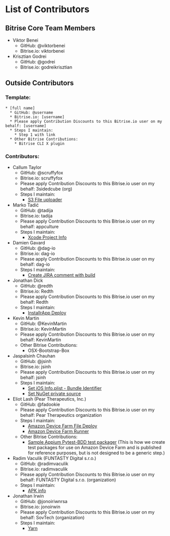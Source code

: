 # List of Contributors

## Bitrise Core Team Members

* Viktor Benei
  * GitHub: @viktorbenei
  * Bitrise.io: viktorbenei
* Krisztian Godrei
  * GitHub: @godrei
  * Bitrise.io: godreikrisztian

## Outside Contributors

### Template:

```
* [full name]
  * GitHub: @username
  * Bitrise.io: [username]
  * Please apply Contribution Discounts to this Bitrise.io user on my behalf: [username]
  * Steps I maintain:
    * Step 1 with link
  * Other Bitrise Contributions:
    * Bitrise CLI X plugin
```

### Contributors:

* Callum Taylor
  * GitHub: @scruffyfox
  * Bitrise.io: scruffyfox
  * Please apply Contribution Discounts to this Bitrise.io user on my behalf: 3sidedcube (org)
  * Steps I maintain:
    * [S3 File uploader](https://github.com/scruffyfox/bitrise-amazon-s3-uploader)
* Marko Tadić
  * GitHub: @tadija
  * Bitrise.io: tadija
  * Please apply Contribution Discounts to this Bitrise.io user on my behalf: appculture
  * Steps I maintain:
    * [Xcode Project Info](https://github.com/tadija/bitrise-step-xcode-project-info)
* Damien Gavard
  * GitHub: @dag-io
  * Bitrise.io: dag-io
  * Please apply Contribution Discounts to this Bitrise.io user on my behalf: dag-io
  * Steps I maintain:
    * [Create JIRA comment with build](https://github.com/dag-io/post-jira-comment-with-build-details-step.git)
* Jonathan Dick
  * GitHub: @redth
  * Bitrise.io: Redth
  * Please apply Contribution Discounts to this Bitrise.io user on my behalf: Redth
  * Steps I maintain:
    * [InstallrApp Deploy](https://github.com/Redth/bitrise-steps-installrapp-deploy)
* Kevin Martin
  * GitHub: @KevinMartin
  * Bitrise.io: KevinMartin
  * Please apply Contribution Discounts to this Bitrise.io user on my behalf: KevinMartin
  * Other Bitrise Contributions:
    * OSX-Bootstrap-Box
* Jaspalsinh Chauhan
  * GitHub: @jsinh
  * Bitrise.io: jsinh
  * Please apply Contribution Discounts to this Bitrise.io user on my behalf: jsinh
  * Steps I maintain:
    * [Set iOS Info.plist - Bundle Identifier](https://github.com/teference/steps-set-ios-bundle-identifier)
    * [Set NuGet private source](https://github.com/teference/steps-set-nuget-private-source)
* Eliot Lash (Pear Therapeutics, Inc.)
  * GitHub: @fadookie
  * Please apply Contribution Discounts to this Bitrise.io user on my behalf: Pear Therapeutics organization
  * Steps I maintain:
    * [Amazon Device Farm File Deploy](https://github.com/peartherapeutics/bitrise-aws-device-farm-file-deploy)
    * [Amazon Device Farm Runner](https://github.com/peartherapeutics/bitrise-aws-device-farm-runner)
  * Other Bitrise Contributions:
    * [Sample Appium Pytest-BDD test packager](https://github.com/peartherapeutics/bitrise-aws-device-farm-test-packager) (This is how we create test packages for use on Amazon Device Farm and is published for reference purposes, but is not designed to be a generic step.)
* Radim Vaculik (FUNTASTY Digital s.r.o.)
  * GitHub: @radimvaculik
  * Bitrise.io: radimvaculik
  * Please apply Contribution Discounts to this Bitrise.io user on my behalf: FUNTASTY Digital s.r.o. (organization)
  * Steps I maintain:
    * [APK info](https://github.com/thefuntasty/bitrise-step-apk-info)
* Jonathan Irwin
  * GitHub: @jonoiriwnrsa
  * Bitrise.io: jonoirwin
  * Please apply Contribution Discounts to this Bitrise.io user on my behalf: SovTech (organization)
  * Steps I maintain:
    * [Yarn](https://github.com/jonoirwinrsa/steps-yarn)
